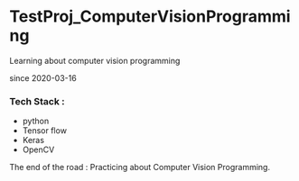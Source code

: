 # TestProj_ComputerVisionProgramming
Learning about computer vision programming

since 2020-03-16


### Tech Stack : 
* python 
* Tensor flow
* Keras
* OpenCV

The end of the road : Practicing about Computer Vision Programming.
